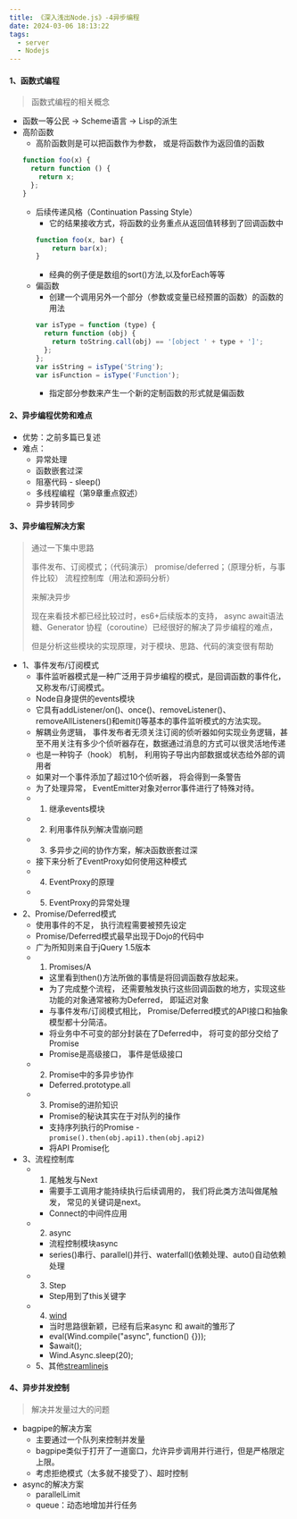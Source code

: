 ```yaml
---
title: 《深入浅出Node.js》-4异步编程
date: 2024-03-06 18:13:22
tags:
  - server
  - Nodejs
---
```

#### 1、函数式编程
> 函数式编程的相关概念
- 函数一等公民 -> Scheme语言 -> Lisp的派生
- 高阶函数
  - 高阶函数则是可以把函数作为参数， 或是将函数作为返回值的函数
  ```js
  function foo(x) {
    return function () {
      return x;
    };
  }
  ```
  - 后续传递风格（Continuation Passing Style）
    - 它的结果接收方式，将函数的业务重点从返回值转移到了回调函数中
    ```js
    function foo(x, bar) {
        return bar(x);
    }
    ```
    - 经典的例子便是数组的sort()方法,以及forEach等等
  - 偏函数
    - 创建一个调用另外一个部分（参数或变量已经预置的函数）的函数的用法
    ```js
    var isType = function (type) {
      return function (obj) {
        return toString.call(obj) == '[object ' + type + ']';
      };
    };
    var isString = isType('String');
    var isFunction = isType('Function');
    ```
    - 指定部分参数来产生一个新的定制函数的形式就是偏函数

#### 2、异步编程优势和难点
- 优势：之前多篇已复述
- 难点：
  - 异常处理
  - 函数嵌套过深
  - 阻塞代码 - sleep()
  - 多线程编程（第9章重点叙述）
  - 异步转同步

#### 3、异步编程解决方案
> 通过一下集中思路
> 
> 事件发布、订阅模式；（代码演示）
> promise/deferred；（原理分析，与事件比较）
> 流程控制库（用法和源码分析）
> 
> 来解决异步
> 
> 现在来看技术都已经比较过时，es6+后续版本的支持，
> async await语法糖、Generator 协程（coroutine）已经很好的解决了异步编程的难点，
> 
> 但是分析这些模块的实现原理，对于模块、思路、代码的演变很有帮助

- 1、事件发布/订阅模式
  - 事件监听器模式是一种广泛用于异步编程的模式，是回调函数的事件化，又称发布/订阅模式。
  - Node自身提供的events模块
  - 它具有addListener/on()、once()、removeListener()、removeAllListeners()和emit()等基本的事件监听模式的方法实现。
  - 解耦业务逻辑， 事件发布者无须关注订阅的侦听器如何实现业务逻辑，甚至不用关注有多少个侦听器存在，数据通过消息的方式可以很灵活地传递
  - 也是一种钩子（hook） 机制， 利用钩子导出内部数据或状态给外部的调用者
  - 如果对一个事件添加了超过10个侦听器， 将会得到一条警告
  - 为了处理异常， EventEmitter对象对error事件进行了特殊对待。 
  - 1. 继承events模块
  - 2. 利用事件队列解决雪崩问题
  - 3. 多异步之间的协作方案，解决函数嵌套过深
  - 接下来分析了EventProxy如何使用这种模式
  - 4. EventProxy的原理
  - 5. EventProxy的异常处理
- 2、Promise/Deferred模式
  - 使用事件的不足， 执行流程需要被预先设定
  - Promise/Deferred模式最早出现于Dojo的代码中
  - 广为所知则来自于jQuery 1.5版本
  - 1. Promises/A
    - 这里看到then()方法所做的事情是将回调函数存放起来。 
    - 为了完成整个流程， 还需要触发执行这些回调函数的地方，实现这些功能的对象通常被称为Deferred， 即延迟对象
    - 与事件发布/订阅模式相比， Promise/Deferred模式的API接口和抽象模型都十分简洁。 
    - 将业务中不可变的部分封装在了Deferred中， 将可变的部分交给了Promise
    - Promise是高级接口， 事件是低级接口
  - 2. Promise中的多异步协作
    - Deferred.prototype.all
  - 3. Promise的进阶知识
    - Promise的秘诀其实在于对队列的操作
    - 支持序列执行的Promise - `promise().then(obj.api1).then(obj.api2)`
    - 将API Promise化
- 3、流程控制库
  - 1. 尾触发与Next
    - 需要手工调用才能持续执行后续调用的， 我们将此类方法叫做尾触发， 常见的关键词是next。
    - Connect的中间件应用
  - 2. async
    - 流程控制模块async
    - series()串行、parallel()并行、waterfall()依赖处理、auto()自动依赖处理
  - 3. Step
    - Step用到了this关键字
  - 4. [wind](https://github.com/JeffreyZhao/wind) 
    - 当时思路很新颖，已经有后来async 和 await的雏形了
    - eval(Wind.compile("async", function() {}));
    - $await();
    - Wind.Async.sleep(20);
  - 5、其他[streamlinejs](https://github.com/Sage/streamlinejs)
#### 4、异步并发控制
> 解决并发量过大的问题
- bagpipe的解决方案
  - 主要通过一个队列来控制并发量
  - bagpipe类似于打开了一道窗口，允许异步调用并行进行，但是严格限定上限。 
  - 考虑拒绝模式（太多就不接受了）、超时控制
- async的解决方案
  - parallelLimit
  - queue：动态地增加并行任务

